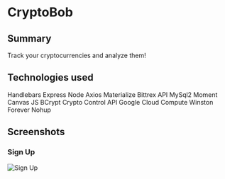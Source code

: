 # CryptoBob

## Summary

Track your cryptocurrencies and analyze them!

## Technologies used

Handlebars 
Express
Node
Axios
Materialize 
Bittrex API 
MySql2
Moment 
Canvas JS
BCrypt 
Crypto Control API
Google Cloud Compute 
Winston
Forever
Nohup

## Screenshots

### Sign Up
![Sign Up](https://i.lensdump.com/i/ijbpFk.png)
